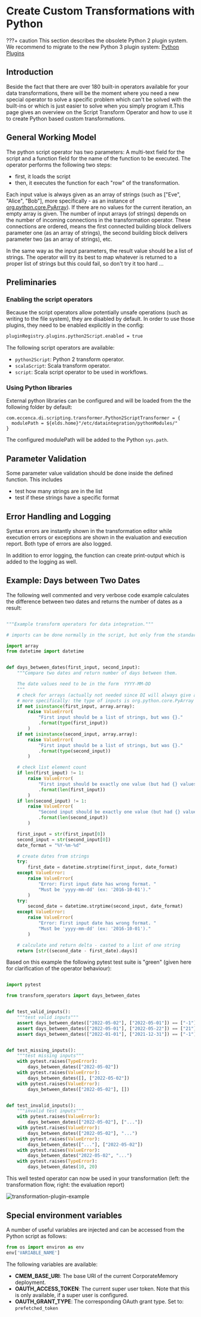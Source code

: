 # Create Custom Transformations with Python

???+ caution
    This section describes the obsolete Python 2 plugin system. We recommend to migrate to the new Python 3 plugin system: [Python Plugins](../python-plugins/index.md)

## Introduction

Beside the fact that there are over 180 built-in operators available for your data transformations, there will be the moment where you need a new special operator to solve a specific problem which can't be solved with the built-ins or which is just easier to solve when you simply program it.This page gives an overview on the Script Transform Operator and how to use it to create Python based custom transformations.

## General Working Model

The python script operator has two parameters: A multi-text field for the script and a function field for the name of the function to be executed. The operator performs the following two steps:

- first, it loads the script
- then, it executes the function for each "row" of the transformation.

Each input value is always given as an array of strings (such as ["Eve", "Alice", "Bob"], more specifically - as an instance of [org.python.core.PyArray](https://www.javadoc.io/doc/org.python/jython-standalone/2.7-b2/org/python/core/PyArray.html)). If there are no values for the current iteration, an empty array is given. The number of input arrays (of strings) depends on the number of incoming connections in the transformation operator. These connections are ordered, means the first connected building block delivers parameter one (as an array of strings), the second building block delivers parameter two (as an array of strings), etc.

In the same way as the input parameters, the result value should be a list of strings. The operator will try its best to map whatever is returned to a proper list of strings but this could fail, so don't try it too hard ...

## Preliminaries

### Enabling the script operators

Because the script operators allow potentially unsafe operations (such as writing to the file system), they are disabled by default. In order to use those plugins, they need to be enabled explicitly in the config:

```bash
pluginRegistry.plugins.python2Script.enabled = true
```

The following script operators are available:

- `python2Script`: Python 2 transform operator.
- `scalaScript`: Scala transform operator.
- `script`: Scala script operator to be used in workflows.

### Using Python libraries

External python libraries can be configured and will be loaded from the the following folder by default:

```hocow
com.eccenca.di.scripting.transformer.Python2ScriptTransformer = {
  modulePath = ${elds.home}"/etc/dataintegration/pythonModules/"
}
```

The configured modulePath will be added to the Python `sys.path`.

## Parameter Validation

Some parameter value validation should be done inside the defined function. This includes

- test how many strings are in the list
- test if these strings have a specific format

## Error Handling and Logging

Syntax errors are instantly shown in the transformation editor while execution errors or exceptions are shown in the evaluation and execution report. Both type of errors are also logged.

In addition to error logging, the function can create print-output which is added to the logging as well.

## Example: Days between Two Dates

The following well commented and very verbose code example calculates the difference between two dates and returns the number of dates as a result:

```py title="dates_difference.py  " linenums="1"

"""Example transform operators for data integration."""

# imports can be done normally in the script, but only from the standard lib

import array
from datetime import datetime


def days_between_dates(first_input, second_input):
    """Compare two dates and return number of days between them.

    The date values need to be in the form  YYYY-MM-DD
    """
    # check for arrays (actually not needed since DI will always give arrays)
    # more specifically: the type of inputs is org.python.core.PyArray
    if not isinstance(first_input, array.array):
        raise ValueError(
            "First input should be a list of strings, but was {}."
            .format(type(first_input))
        )
    if not isinstance(second_input, array.array):
        raise ValueError(
            "First input should be a list of strings, but was {}."
            .format(type(second_input))
        )

    # check list element count
    if len(first_input) != 1:
        raise ValueError(
            "First input should be exactly one value (but had {} values)"
            .format(len(first_input))
        )
    if len(second_input) != 1:
        raise ValueError(
            "Second input should be exactly one value (but had {} values)"
            .format(len(second_input))
        )

    first_input = str(first_input[0])
    second_input = str(second_input[0])
    date_format = "%Y-%m-%d"

    # create dates from strings
    try:
        first_date = datetime.strptime(first_input, date_format)
    except ValueError:
        raise ValueError(
            "Error: First input date has wrong format. "
            "Must be 'yyyy-mm-dd' (ex: '2016-10-01')."
        )
    try:
        second_date = datetime.strptime(second_input, date_format)
    except ValueError:
        raise ValueError(
            "Error: First input date has wrong format. "
            "Must be 'yyyy-mm-dd' (ex: '2016-10-01')."
        )

    # calculate and return delta - casted to a list of one string
    return [str((second_date - first_date).days)]

```

Based on this example the following pytest test suite is "green" (given here for clarification of the operator behaviour):

```py title="test_dates_difference.py  " linenums="1"

import pytest

from transform_operators import days_between_dates


def test_valid_inputs():
    """test valid inputs"""
    assert days_between_dates(["2022-05-02"], ["2022-05-01"]) == ["-1"]
    assert days_between_dates(["2022-05-01"], ["2022-05-22"]) == ["21"]
    assert days_between_dates(["2022-01-01"], ["2021-12-31"]) == ["-1"]


def test_missing_inputs():
    """test missing inputs"""
    with pytest.raises(TypeError):
        days_between_dates(["2022-05-02"])
    with pytest.raises(ValueError):
        days_between_dates([], ["2022-05-02"])
    with pytest.raises(ValueError):
        days_between_dates(["2022-05-02"], [])


def test_invalid_inputs():
    """invalid test inputs"""
    with pytest.raises(ValueError):
        days_between_dates(["2022-05-02"], ["..."])
    with pytest.raises(ValueError):
        days_between_dates(["2022-05-02"], "...")
    with pytest.raises(ValueError):
        days_between_dates(["..."], ["2022-05-02"])
    with pytest.raises(ValueError):
        days_between_dates("2022-05-02", "...")
    with pytest.raises(TypeError):
        days_between_dates(10, 20)
```

This well tested operator can now be used in your transformation (left: the transformation flow, right: the evaluation report)

![transformation-plugin-example](21-1-PythonOperatorExample.png)

## Special environment variables

A number of useful variables are injected and can be accessed from the Python script as follows:

```py title="example_inject_env.py  " linenums="1"
from os import environ as env
env['VARIABLE_NAME']
```

The following variables are available:

- **CMEM_BASE_URI**: The base URI of the current CorporateMemory deployment.
- **OAUTH_ACCESS_TOKEN**: The current super user token. Note that this is only available, if a super user is configured.
- **OAUTH_GRANT_TYPE**: The corresponding OAuth grant type. Set to: `prefetched_token`
